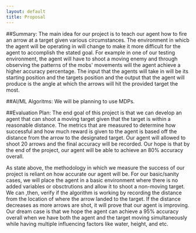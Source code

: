 ```yaml
---
layout: default
title: Proposal
---
```


##Summary:
The main idea for our project is to teach our agent how to fire an arrow at a target given various circumstances. The environment in whicb the agent will be operating in will change to make it more difficult for the agent to accomplish the stated goal. For example in one of our testing environment, the agent will have to shoot a moving enemy and through observing the patterns of the mobs' movements will the agent achieve a higher accuracy percentage. The input that the agents will take in will be its starting position and the targets position and the output that the agent will produce is the angle at which the arrows will hit the provided target the most. 

##AI/ML Algoritms:
We will be planning to use MDPs.

##Evaluation Plan:
The end goal of this project is that we can develop an agent that can shoot a moving target given that the target is within a reasonable distance. The metrics that are measured to determine how successful and how much reward is given to the agent is based off the distance from the arrow to the designated target. Our agent will allowed to shoot 20 arrows and the final accuracy will be recorded. Our hope is that by the end of the project, our agent will be able to achieve an 80% accuracy overall. 

As state above, the methodology in which we measure the success of our project is reliant on how accurate our agent will be. For our basic/sanity cases, we will place the agent in a basic environment where there is no added variables or obsctrutions and allow it to shoot a non-moving target. We can ,then, verify if the algorithm is working by recording the distance from the location of where the arrow landed to the target. If the distance decreases as more arrows are shot, it will prove that our agent is improving. Our dream case is that we hope the agent can achieve a 95% accuracy overall when we have both the agent and the target moving simultaneously while having multiple influencing factors like water, height, and etc.

